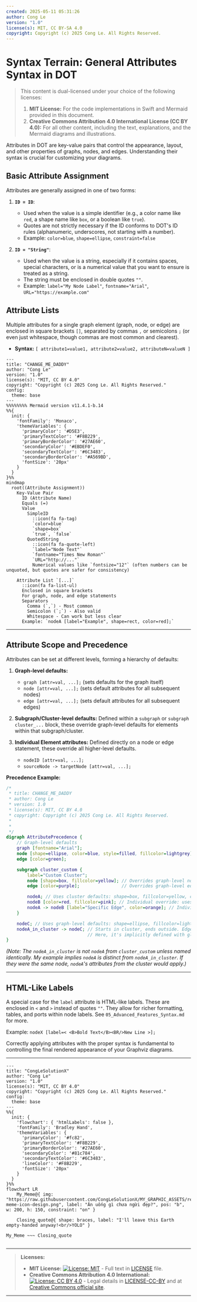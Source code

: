 ```yaml
---
created: 2025-05-11 05:31:26
author: Cong Le
version: "1.0"
license(s): MIT, CC BY-SA 4.0
copyright: Copyright (c) 2025 Cong Le. All Rights Reserved.
---
```




# Syntax Terrain: General Attributes Syntax in DOT

> This content is dual-licensed under your choice of the following licenses:
> 1.  **MIT License:** For the code implementations in Swift and Mermaid provided in this document.
> 2.  **Creative Commons Attribution 4.0 International License (CC BY 4.0):** For all other content, including the text, explanations, and the Mermaid diagrams and illustrations.




Attributes in DOT are key-value pairs that control the appearance, layout, and other properties of graphs, nodes, and edges. Understanding their syntax is crucial for customizing your diagrams.

## Basic Attribute Assignment

Attributes are generally assigned in one of two forms:

1.  **`ID = ID`**:
    *   Used when the value is a simple identifier (e.g., a color name like `red`, a shape name like `box`, or a boolean like `true`).
    *   Quotes are not strictly necessary if the ID conforms to DOT's ID rules (alphanumeric, underscores, not starting with a number).
    *   Example: `color=blue`, `shape=ellipse`, `constraint=false`

2.  **`ID = "String"`**:
    *   Used when the value is a string, especially if it contains spaces, special characters, or is a numerical value that you want to ensure is treated as a string.
    *   The string must be enclosed in double quotes `""`.
    *   Example: `label="My Node Label"`, `fontname="Arial"`, `URL="https://example.com"`

## Attribute Lists

Multiple attributes for a single graph element (graph, node, or edge) are enclosed in square brackets `[]`, separated by commas `,` or semicolons `;` (or even just whitespace, though commas are most common and clearest).

*   **Syntax:** `[ attribute1=value1, attribute2=value2, attributeN=valueN ]`

```mermaid
---
title: "CHANGE_ME_DADDY"
author: "Cong Le"
version: "1.0"
license(s): "MIT, CC BY 4.0"
copyright: "Copyright (c) 2025 Cong Le. All Rights Reserved."
config:
  theme: base
---
%%%%%%%% Mermaid version v11.4.1-b.14
%%{
  init: {
    'fontFamily': 'Monaco',
    'themeVariables': {
      'primaryColor': '#D5E3',
      'primaryTextColor': '#F8B229',
      'primaryBorderColor': '#27AE60',
      'secondaryColor': '#EBDEF0',
      'secondaryTextColor': '#6C3483',
      'secondaryBorderColor': '#A569BD',
      'fontSize': '20px'
    }
  }
}%%
mindmap
  root((Attribute Assignment))
    Key-Value Pair
      ID (Attribute Name)
      Equals (=)
      Value
        SimpleID
          ::icon(fa fa-tag)
          `color=blue`
          `shape=box`
          `true`, `false`
        QuotedString
          ::icon(fa fa-quote-left)
          `label="Node Text"`
          `fontname="Times New Roman"`
          `URL="http://..."`
          Numerical values like `fontsize="12"` (often numbers can be unquoted, but quotes are safer for consistency)

    Attribute List `[...]`
      ::icon(fa fa-list-ul)
      Enclosed in square brackets
      For graph, node, and edge statements
      Separators
        Comma (`,`) - Most common
        Semicolon (`;`) - Also valid
        Whitespace - Can work but less clear
      Example: `nodeA [label="Example", shape=rect, color=red];`
```

-----

## Attribute Scope and Precedence

Attributes can be set at different levels, forming a hierarchy of defaults:

1.  **Graph-level defaults:**
    *   `graph [attr=val, ...];` (sets defaults for the graph itself)
    *   `node [attr=val, ...];` (sets default attributes for all subsequent nodes)
    *   `edge [attr=val, ...];` (sets default attributes for all subsequent edges)

2.  **Subgraph/Cluster-level defaults:** Defined within a `subgraph` or `subgraph cluster_...` block, these override graph-level defaults for elements within that subgraph/cluster.

3.  **Individual Element attributes:** Defined directly on a node or edge statement, these override all higher-level defaults.
    *   `nodeID [attr=val, ...];`
    *   `sourceNode -> targetNode [attr=val, ...];`

**Precedence Example:**

```dot
/*
 * title: CHANGE_ME_DADDY
 * author: Cong Le
 * version: 1.0
 * license(s): MIT, CC BY 4.0
 * copyright: Copyright (c) 2025 Cong Le. All Rights Reserved.
 * 
 * 
 */
digraph AttributePrecedence {
    // Graph-level defaults
    graph [fontname="Arial"];
    node [shape=ellipse, color=blue, style=filled, fillcolor=lightgrey];
    edge [color=green];

    subgraph cluster_custom {
        label="Custom Cluster";
        node [shape=box, fillcolor=yellow]; // Overrides graph-level node defaults for this cluster
        edge [color=purple];                // Overrides graph-level edge defaults for this cluster

        nodeA; // Uses cluster defaults: shape=box, fillcolor=yellow, color=blue, fontname=Arial
        nodeB [color=red, fillcolor=pink]; // Individual override: uses red border, pink fill
        nodeA -> nodeB [label="Specific Edge", color=orange]; // Individual edge override
    }

    nodeC; // Uses graph-level defaults: shape=ellipse, fillcolor=lightgrey
    nodeA_in_cluster -> nodeC; // Starts in cluster, ends outside. Edge color might be tricky - depends on definition point. If defined outside cluster: green. Inside: purple.
                               // Here, it's implicitly defined with global settings if not previously defined.
}
```
*(Note: The `nodeA_in_cluster` is not `nodeA` from `cluster_custom` unless named identically. My example implies `nodeA` is distinct from `nodeA_in_cluster`. If they were the same node, `nodeA`'s attributes from the cluster would apply.)*

-----

## HTML-Like Labels

A special case for the `label` attribute is HTML-like labels. These are enclosed in `<` and `>` instead of quotes `""`. They allow for richer formatting, tables, and ports within node labels. See `05_Advanced_Features_Syntax.md` for more.

Example: `nodeX [label=< <B>Bold Text</B><BR/>New Line >];`

Correctly applying attributes with the proper syntax is fundamental to controlling the final rendered appearance of your Graphviz diagrams.




---

<!-- 
```mermaid
%% Current Mermaid version
info
```
-->


```mermaid
---
title: "CongLeSolutionX"
author: "Cong Le"
version: "1.0"
license(s): "MIT, CC BY 4.0"
copyright: "Copyright (c) 2025 Cong Le. All Rights Reserved."
config:
  theme: base
---
%%{
  init: {
    'flowchart': { 'htmlLabels': false },
    'fontFamily': 'Bradley Hand',
    'themeVariables': {
      'primaryColor': '#fc82',
      'primaryTextColor': '#F8B229',
      'primaryBorderColor': '#27AE60',
      'secondaryColor': '#81c784',
      'secondaryTextColor': '#6C3483',
      'lineColor': '#F8B229',
      'fontSize': '20px'
    }
  }
}%%
flowchart LR
    My_Meme@{ img: "https://raw.githubusercontent.com/CongLeSolutionX/MY_GRAPHIC_ASSETS/refs/heads/Designing_graphic_syntax/MY_MEME/My-meme-icon-design.png", label: "Ăn uống gì chưa ngừi đẹp?", pos: "b", w: 200, h: 150, constraint: "on" }

    Closing_quote@{ shape: braces, label: "I'll leave this Earth empty-handed anyway!<br/>YOLO" }

My_Meme ~~~ Closing_quote


```



---
>**Licenses:**
>
>- **MIT License:**  [![License: MIT](https://img.shields.io/badge/License-MIT-yellow.svg)](LICENSE) - Full text in [LICENSE](LICENSE) file.
>- **Creative Commons Attribution 4.0 International:** [![License: CC BY 4.0](https://licensebuttons.net/l/by/4.0/88x31.png)](LICENSE-CC-BY) - Legal details in [LICENSE-CC-BY](LICENSE-CC-BY) and at [Creative Commons official site](http://creativecommons.org/licenses/by/4.0/).
>
---